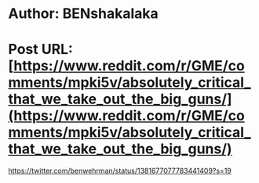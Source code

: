# Author: BENshakalaka
# Post URL: [https://www.reddit.com/r/GME/comments/mpki5v/absolutely_critical_that_we_take_out_the_big_guns/](https://www.reddit.com/r/GME/comments/mpki5v/absolutely_critical_that_we_take_out_the_big_guns/)


https://twitter.com/benwehrman/status/1381677077783441409?s=19